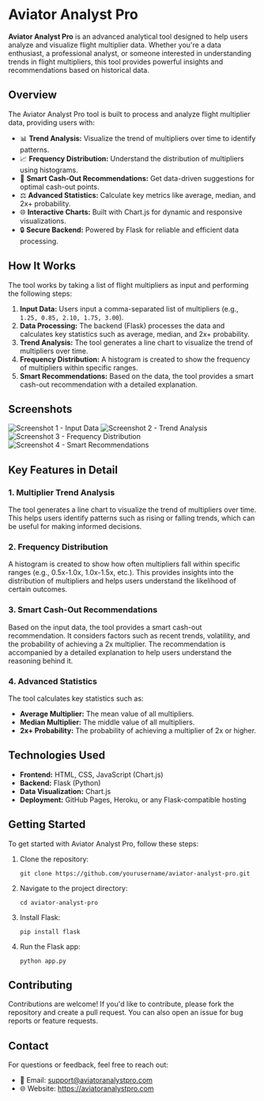 <!DOCTYPE html>
<html lang="en">
<head>
    <meta charset="UTF-8">
    <meta name="viewport" content="width=device-width, initial-scale=1.0">
    
</head>
<body>
    <h1>Aviator Analyst Pro</h1>
    <p>
        <strong>Aviator Analyst Pro</strong> is an advanced analytical tool designed to help users analyze and visualize flight multiplier data. 
        Whether you're a data enthusiast, a professional analyst, or someone interested in understanding trends in flight multipliers, 
        this tool provides powerful insights and recommendations based on historical data.
    </p>
    <h2>Overview</h2>
    <p>
        The Aviator Analyst Pro tool is built to process and analyze flight multiplier data, providing users with:
    </p>
    <ul>
        <li>📊 <strong>Trend Analysis:</strong> Visualize the trend of multipliers over time to identify patterns.</li>
        <li>📈 <strong>Frequency Distribution:</strong> Understand the distribution of multipliers using histograms.</li>
        <li>🎯 <strong>Smart Cash-Out Recommendations:</strong> Get data-driven suggestions for optimal cash-out points.</li>
        <li>⚖️ <strong>Advanced Statistics:</strong> Calculate key metrics like average, median, and 2x+ probability.</li>
        <li>🌐 <strong>Interactive Charts:</strong> Built with Chart.js for dynamic and responsive visualizations.</li>
        <li>🔒 <strong>Secure Backend:</strong> Powered by Flask for reliable and efficient data processing.</li>
    </ul>
    <h2>How It Works</h2>
    <p>
        The tool works by taking a list of flight multipliers as input and performing the following steps:
    </p>
    <ol>
        <li><strong>Input Data:</strong> Users input a comma-separated list of multipliers (e.g., <code>1.25, 0.85, 2.10, 1.75, 3.00</code>).</li>
        <li><strong>Data Processing:</strong> The backend (Flask) processes the data and calculates key statistics such as average, median, and 2x+ probability.</li>
        <li><strong>Trend Analysis:</strong> The tool generates a line chart to visualize the trend of multipliers over time.</li>
        <li><strong>Frequency Distribution:</strong> A histogram is created to show the frequency of multipliers within specific ranges.</li>
        <li><strong>Smart Recommendations:</strong> Based on the data, the tool provides a smart cash-out recommendation with a detailed explanation.</li>
    </ol>
    <h2>Screenshots</h2>
    <div class="screenshot-grid">
        <img src="https://github.com/user-attachments/assets/009b752d-b01d-45b9-bd0a-04de7b664ec0" alt="Screenshot 1 - Input Data">
        <img src="https://github.com/user-attachments/assets/03753960-7d61-4f29-a53d-f0bfcafd7d5e" alt="Screenshot 2 - Trend Analysis">
        <img src="https://github.com/user-attachments/assets/e41b93ba-1eb3-48d0-afd4-3a673f29b136" alt="Screenshot 3 - Frequency Distribution">
        <img src="https://github.com/user-attachments/assets/b39e8c47-390a-4422-b061-de8286d712cd" alt="Screenshot 4 - Smart Recommendations">
    </div>
    <h2>Key Features in Detail</h2>
    <h3>1. Multiplier Trend Analysis</h3>
    <p>
        The tool generates a line chart to visualize the trend of multipliers over time. This helps users identify patterns such as rising or falling trends, 
        which can be useful for making informed decisions.
    </p>
    <h3>2. Frequency Distribution</h3>
    <p>
        A histogram is created to show how often multipliers fall within specific ranges (e.g., 0.5x-1.0x, 1.0x-1.5x, etc.). 
        This provides insights into the distribution of multipliers and helps users understand the likelihood of certain outcomes.
    </p>
    <h3>3. Smart Cash-Out Recommendations</h3>
    <p>
        Based on the input data, the tool provides a smart cash-out recommendation. It considers factors such as recent trends, volatility, 
        and the probability of achieving a 2x multiplier. The recommendation is accompanied by a detailed explanation to help users understand the reasoning behind it.
    </p>
    <h3>4. Advanced Statistics</h3>
    <p>
        The tool calculates key statistics such as:
        <ul>
            <li><strong>Average Multiplier:</strong> The mean value of all multipliers.</li>
            <li><strong>Median Multiplier:</strong> The middle value of all multipliers.</li>
            <li><strong>2x+ Probability:</strong> The probability of achieving a multiplier of 2x or higher.</li>
        </ul>
    </p>
    <h2>Technologies Used</h2>
    <ul>
        <li><strong>Frontend:</strong> HTML, CSS, JavaScript (Chart.js)</li>
        <li><strong>Backend:</strong> Flask (Python)</li>
        <li><strong>Data Visualization:</strong> Chart.js</li>
        <li><strong>Deployment:</strong> GitHub Pages, Heroku, or any Flask-compatible hosting</li>
    </ul>
    <h2>Getting Started</h2>
    <p>
        To get started with Aviator Analyst Pro, follow these steps:
    </p>
    <ol>
        <li>Clone the repository:
            <pre><code>git clone https://github.com/yourusername/aviator-analyst-pro.git</code></pre>
        </li>
        <li>Navigate to the project directory:
            <pre><code>cd aviator-analyst-pro</code></pre>
        </li>
        <li>Install Flask:
            <pre><code>pip install flask</code></pre>
        </li>
        <li>Run the Flask app:
            <pre><code>python app.py</code></pre>
        </li>
    </ol>
    <h2>Contributing</h2>
    <p>
        Contributions are welcome! If you'd like to contribute, please fork the repository and create a pull request. 
        You can also open an issue for bug reports or feature requests.
    </p>
        <h2>Contact</h2>
    <p>
        For questions or feedback, feel free to reach out:
        <ul>
            <li>📧 Email: <a href="mailto:kopanomothlaka@gmail.com">support@aviatoranalystpro.com</a></li>
            <li>🌐 Website: <a href="http://kaytech.fwh.is" target="_blank">https://aviatoranalystpro.com</a></li>
        </ul>
    </p>
</body>
</html>
